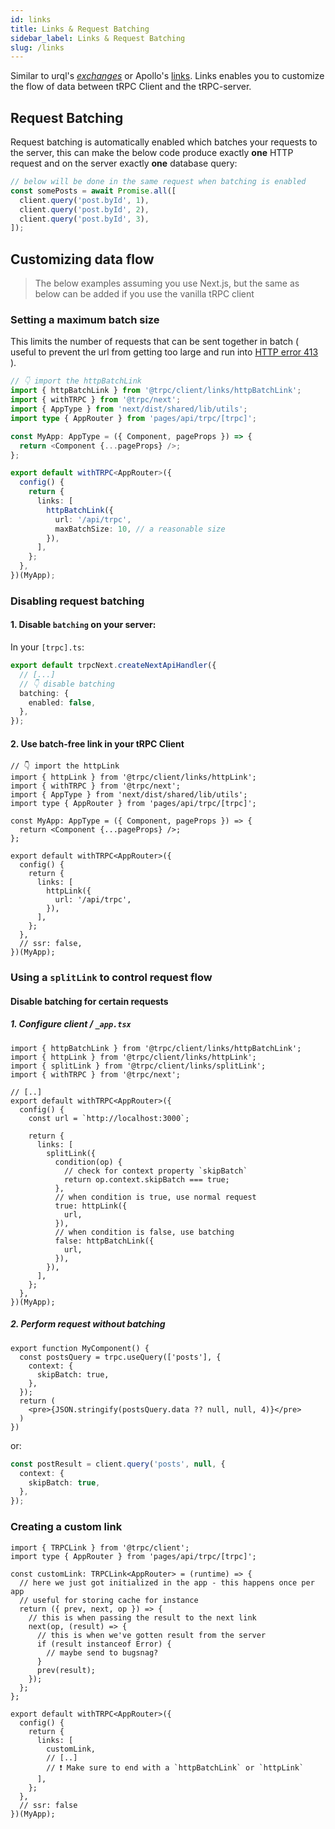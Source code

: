 ```yaml
---
id: links
title: Links & Request Batching
sidebar_label: Links & Request Batching
slug: /links
---
```


Similar to urql's [_exchanges_](https://formidable.com/open-source/urql/docs/architecture/) or Apollo's [links](https://www.apollographql.com/docs/react/api/link/introduction/). Links enables you to customize the flow of data between tRPC Client and the tRPC-server.

## Request Batching

Request batching is automatically enabled which batches your requests to the server, this can make the below code produce exactly **one** HTTP request and on the server exactly **one** database query:

```ts
// below will be done in the same request when batching is enabled
const somePosts = await Promise.all([
  client.query('post.byId', 1),
  client.query('post.byId', 2),
  client.query('post.byId', 3),
]);
```

## Customizing data flow

> The below examples assuming you use Next.js, but the same as below can be added if you use the vanilla tRPC client

### Setting a maximum batch size

This limits the number of requests that can be sent together in batch ( useful to prevent the url from getting too large and run into [HTTP error 413](https://developer.mozilla.org/en-US/docs/Web/HTTP/Status/413) ).

```ts title='server.ts'
// 👇 import the httpBatchLink
import { httpBatchLink } from '@trpc/client/links/httpBatchLink';
import { withTRPC } from '@trpc/next';
import { AppType } from 'next/dist/shared/lib/utils';
import type { AppRouter } from 'pages/api/trpc/[trpc]';

const MyApp: AppType = ({ Component, pageProps }) => {
  return <Component {...pageProps} />;
};

export default withTRPC<AppRouter>({
  config() {
    return {
      links: [
        httpBatchLink({
          url: '/api/trpc',
          maxBatchSize: 10, // a reasonable size
        }),
      ],
    };
  },
})(MyApp);
```

### Disabling request batching

#### 1. Disable `batching` on your server:

In your `[trpc].ts`:

```ts title='pages/api/trpc/[trpc].ts'
export default trpcNext.createNextApiHandler({
  // [...]
  // 👇 disable batching
  batching: {
    enabled: false,
  },
});
```

#### 2. Use batch-free link in your tRPC Client

```tsx title='pages/_app.tsx'
// 👇 import the httpLink
import { httpLink } from '@trpc/client/links/httpLink';
import { withTRPC } from '@trpc/next';
import { AppType } from 'next/dist/shared/lib/utils';
import type { AppRouter } from 'pages/api/trpc/[trpc]';

const MyApp: AppType = ({ Component, pageProps }) => {
  return <Component {...pageProps} />;
};

export default withTRPC<AppRouter>({
  config() {
    return {
      links: [
        httpLink({
          url: '/api/trpc',
        }),
      ],
    };
  },
  // ssr: false,
})(MyApp);
```

### Using a `splitLink` to control request flow

#### Disable batching for certain requests

##### 1. Configure client / `_app.tsx`

```tsx title='pages/_app.tsx'
import { httpBatchLink } from '@trpc/client/links/httpBatchLink';
import { httpLink } from '@trpc/client/links/httpLink';
import { splitLink } from '@trpc/client/links/splitLink';
import { withTRPC } from '@trpc/next';

// [..]
export default withTRPC<AppRouter>({
  config() {
    const url = `http://localhost:3000`;

    return {
      links: [
        splitLink({
          condition(op) {
            // check for context property `skipBatch`
            return op.context.skipBatch === true;
          },
          // when condition is true, use normal request
          true: httpLink({
            url,
          }),
          // when condition is false, use batching
          false: httpBatchLink({
            url,
          }),
        }),
      ],
    };
  },
})(MyApp);
```

##### 2. Perform request without batching

```tsx title='MyComponent.tsx'
export function MyComponent() {
  const postsQuery = trpc.useQuery(['posts'], {
    context: {
      skipBatch: true,
    },
  });
  return (
    <pre>{JSON.stringify(postsQuery.data ?? null, null, 4)}</pre>
  )
})
```

or:

```ts title='client.ts'
const postResult = client.query('posts', null, {
  context: {
    skipBatch: true,
  },
});
```

### Creating a custom link

```tsx title='pages/_app.tsx'
import { TRPCLink } from '@trpc/client';
import type { AppRouter } from 'pages/api/trpc/[trpc]';

const customLink: TRPCLink<AppRouter> = (runtime) => {
  // here we just got initialized in the app - this happens once per app
  // useful for storing cache for instance
  return ({ prev, next, op }) => {
    // this is when passing the result to the next link
    next(op, (result) => {
      // this is when we've gotten result from the server
      if (result instanceof Error) {
        // maybe send to bugsnag?
      }
      prev(result);
    });
  };
};

export default withTRPC<AppRouter>({
  config() {
    return {
      links: [
        customLink,
        // [..]
        // ❗ Make sure to end with a `httpBatchLink` or `httpLink`
      ],
    };
  },
  // ssr: false
})(MyApp);
```
